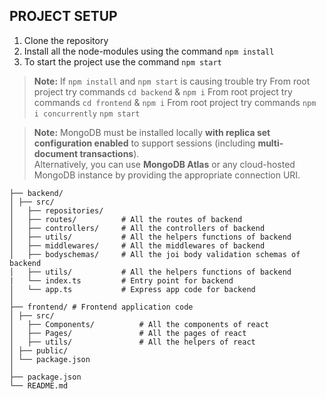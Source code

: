 ## PROJECT SETUP

1. Clone the repository
2. Install all the node-modules using the command `npm install`
3. To start the project use the command `npm start`

> **Note:** If `npm install` and `npm start` is causing trouble try
> From root project try commands `cd backend` & `npm i`
> From root project try commands `cd frontend` & `npm i`
> From root project try commands `npm i concurrently`
> `npm start`


> **Note:** MongoDB must be installed locally **with replica set configuration enabled** to support sessions (including **multi-document transactions**).  
> Alternatively, you can use **MongoDB Atlas** or any cloud-hosted MongoDB instance by providing the appropriate connection URI.

```
├── backend/
│ ├── src/
│   ├── repositories/
│   ├── routes/          # All the routes of backend
│   ├── controllers/     # All the controllers of backend
│   ├── utils/           # All the helpers functions of backend
│   ├── middlewares/     # All the middlewares of backend
│   ├── bodyschemas/     # All the joi body validation schemas of backend
│   ├── utils/           # All the helpers functions of backend
|   └── index.ts         # Entry point for backend
│   └── app.ts           # Express app code for backend
│
├── frontend/ # Frontend application code
│ ├── src/
│   ├── Components/          # All the components of react
│   ├── Pages/               # All the pages of react
│   ├── utils/               # All the helpers of react
│ ├── public/
│ └── package.json
│
├── package.json
└── README.md
```
